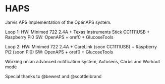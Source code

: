 # HAPS
Jarvis APS
Implementation of the OpenAPS system.

Loop 1:
HW: Minimed 722 2.4A + Texas Instruments Stick CC1111USB + Raspberry Pi0
SW: OpenAPS + oref0 + GlucoseTools

Loop 2:
HW: Minimed 722 2.4A + CareLink (soon CC1111USB) + Raspberry Pi2 (soon Pi0) 
SW: OpenAPS + oref0 + GlucoseTools

Working on an advanced notification system, Autosens, Carbs and Workout mode

Special thanks to @bewest and @scottleibrand
